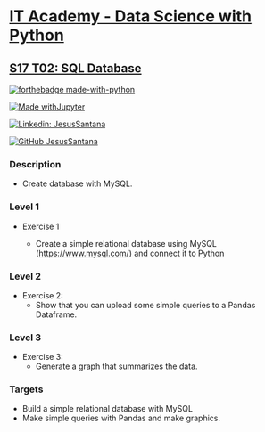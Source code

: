 # [IT Academy - Data Science with Python](https://www.barcelonactiva.cat/es/itacademy)
## [S17 T02: SQL Database](https://github.com/jesussantana/SQL-Database/blob/main/notebooks/S17_T02_SQL_Database.ipynb)

[![forthebadge made-with-python](http://ForTheBadge.com/images/badges/made-with-python.svg)](https://www.python.org/)  
  
[![Made withJupyter](https://img.shields.io/badge/Made%20with-Jupyter-orange?style=for-the-badge&logo=Jupyter)](https://jupyter.org/try)  

[![Linkedin: JesusSantana](https://img.shields.io/badge/-JesusSantana-blue?style=flat-square&logo=Linkedin&logoColor=white&link=https://www.linkedin.com/in/chus-santana/)](https://www.linkedin.com/in/chus-santana/)  

[![GitHub JesusSantana](https://img.shields.io/github/followers/jesussantana?label=follow&style=social)](https://github.com/jesussantana) 
 

### Description

- Create database with MySQL.


### Level 1

- Exercise 1  

  - Create a simple relational database using MySQL (https://www.mysql.com/) and connect it to Python

### Level 2

- Exercise 2: 
  - Show that you can upload some simple queries to a Pandas Dataframe.

### Level 3

- Exercise 3: 
  - Generate a graph that summarizes the data.


### Targets

- Build a simple relational database with MySQL
- Make simple queries with Pandas and make graphics.